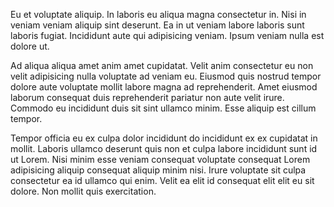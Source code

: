 Eu et voluptate aliquip. In laboris eu aliqua magna consectetur in. Nisi in veniam veniam aliquip sint deserunt. Ea in ut veniam labore laboris sunt laboris fugiat. Incididunt aute qui adipisicing veniam. Ipsum veniam nulla est dolore ut.

Ad aliqua aliqua amet anim amet cupidatat. Velit anim consectetur eu non velit adipisicing nulla voluptate ad veniam eu. Eiusmod quis nostrud tempor dolore aute voluptate mollit labore magna ad reprehenderit. Amet eiusmod laborum consequat duis reprehenderit pariatur non aute velit irure. Commodo eu incididunt duis sit sint ullamco minim. Esse aliquip est cillum tempor.

Tempor officia eu ex culpa dolor incididunt do incididunt ex ex cupidatat in mollit. Laboris ullamco deserunt quis non et culpa labore incididunt sunt id ut Lorem. Nisi minim esse veniam consequat voluptate consequat Lorem adipisicing aliquip consequat aliquip minim nisi. Irure voluptate sit culpa consectetur ea id ullamco qui enim. Velit ea elit id consequat elit elit eu sit dolore. Non mollit quis exercitation.